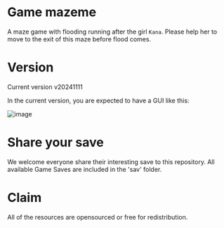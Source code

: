# Game mazeme
A maze game with flooding running after the girl `Kana`. Please help her to move to the exit of this maze before flood comes.


# Version
Current version v20241111

In the current version, you are expected to have a GUI like this:

![image](https://github.com/user-attachments/assets/d8b0135a-6a32-46ae-a2c1-1a711a4390ab)

# Share your save
We welcome everyone share their interesting save to this repository. All available Game Saves are included in the 'sav' folder.


# Claim
All of the resources are opensourced or free for redistribution.
